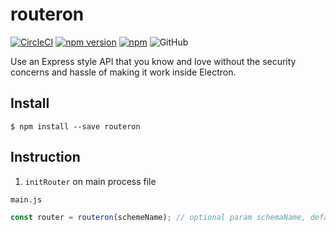 # routeron

[![CircleCI](https://circleci.com/gh/rishabh09/routeron.svg?style=svg)](https://circleci.com/gh/rishabh09/routeron)
[![npm version](https://badge.fury.io/js/routeron.svg)](https://badge.fury.io/js/routeron)
[![npm](https://img.shields.io/npm/dm/routeron.svg)](https://www.npmjs.com/package/routeron)
![GitHub](https://img.shields.io/github/license/rishabh09/routeron)

Use an Express style API that you know and love without the security concerns and hassle of making it
work inside Electron.

## Install

```
$ npm install --save routeron
```

## Instruction

1. `initRouter` on main process file

`main.js`

```js
const router = routeron(schemeName); // optional param schemaName, default `app`
```
